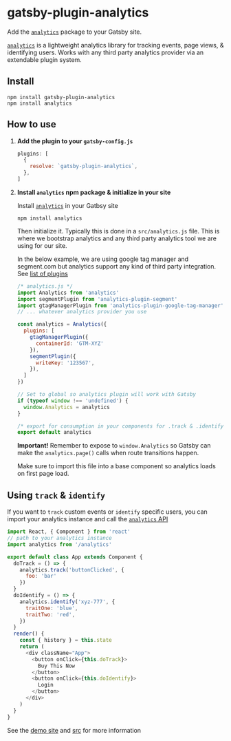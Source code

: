 # gatsby-plugin-analytics

Add the [`analytics`](https://analytics-demo.netlify.app/) package to your Gatsby site.

[`analytics`](https://www.npmjs.com/package/analytics) is a lightweight analytics library for tracking events, page views, & identifying users. Works with any third party analytics provider via an extendable plugin system.

## Install

```
npm install gatsby-plugin-analytics
npm install analytics
```

## How to use

1. **Add the plugin to your `gatsby-config.js`**

    ```js
    plugins: [
      {
        resolve: `gatsby-plugin-analytics`,
      },
    ]
    ```

2. **Install `analytics` npm package & initialize in your site**

    Install [`analytics`](https://www.npmjs.com/package/analytics) in your Gatbsy site

    ```
    npm install analytics
    ```

    Then initialize it. Typically this is done in a `src/analytics.js` file. This is where we bootstrap analytics and any third party analytics tool we are using for our site.

    In the below example, we are using google tag manager and segment.com but analytics support any kind of third party integration. See [list of plugins](https://github.com/DavidWells/analytics#analytic-plugins)

    ```js
    /* analytics.js */
    import Analytics from 'analytics'
    import segmentPlugin from 'analytics-plugin-segment'
    import gtagManagerPlugin from 'analytics-plugin-google-tag-manager'
    // ... whatever analytics provider you use

    const analytics = Analytics({
      plugins: [
        gtagManagerPlugin({
          containerId: 'GTM-XYZ'
        }),
        segmentPlugin({
          writeKey: '123567',
        }),
      ]
    })

    // Set to global so analytics plugin will work with Gatsby
    if (typeof window !== 'undefined') {
      window.Analytics = analytics
    }

    /* export for consumption in your components for .track & .identify calls */
    export default analytics
    ```

    **Important!** Remember to expose to `window.Analytics` so Gatsby can make the `analytics.page()` calls when route transitions happen.

    Make sure to import this file into a base component so analytics loads on first page load.

## Using `track` & `identify`

If you want to `track` custom events or `identify` specific users, you can import your analytics instance and call the [`analytics` API](https://github.com/DavidWells/analytics#usage)

```js
import React, { Component } from 'react'
// path to your analytics instance
import analytics from '/analytics'

export default class App extends Component {
  doTrack = () => {
    analytics.track('buttonClicked', {
      foo: 'bar'
    })
  }
  doIdentify = () => {
    analytics.identify('xyz-777', {
      traitOne: 'blue',
      traitTwo: 'red',
    })
  }
  render() {
    const { history } = this.state
    return (
      <div className="App">
        <button onClick={this.doTrack}>
          Buy This Now
        </button>
        <button onClick={this.doIdentify}>
          Login
        </button>
      </div>
    )
  }
}
```

See the [demo site](https://analytics-demo.netlify.app/) and [src](https://github.com/DavidWells/analytics/tree/master/examples/demo) for more information
